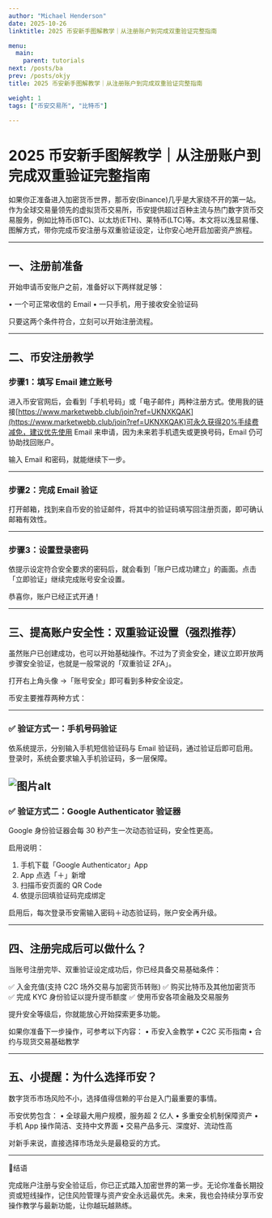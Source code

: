 ```yaml
---
author: "Michael Henderson"
date: 2025-10-26
linktitle: 2025 币安新手图解教学｜从注册账户到完成双重验证完整指南

menu:
  main:
    parent: tutorials
next: /posts/ba
prev: /posts/okjy
title: 2025 币安新手图解教学｜从注册账户到完成双重验证完整指南

weight: 1
tags: ["币安交易所", "比特币"]

---
```

# 2025 币安新手图解教学｜从注册账户到完成双重验证完整指南

如果你正准备进入加密货币世界，那币安(Binance)几乎是大家绕不开的第一站。作为全球交易量领先的虚拟货币交易所，币安提供超过百种主流与热门数字货币交易服务，例如比特币(BTC)、以太坊(ETH)、莱特币(LTC)等。本文将以浅显易懂、图解方式，带你完成币安注册与双重验证设定，让你安心地开启加密资产旅程。

---

## 一、注册前准备

开始申请币安账户之前，准备好以下两样就足够：

• 一个可正常收信的 Email
• 一只手机，用于接收安全验证码

只要这两个条件符合，立刻可以开始注册流程。

---

## 二、币安注册教学

### 步骤1：填写 Email 建立账号

进入币安官网后，会看到「手机号码」或「电子邮件」两种注册方式。使用我的链接[https://www.marketwebb.club/join?ref=UKNXKQAK](https://www.marketwebb.club/join?ref=UKNXKQAK)可永久获得20%手续费减免，建议优先使用 Email 来申请，因为未来若手机遗失或更换号码，Email 仍可协助找回账户。

输入 Email 和密码，就能继续下一步。

---

### 步骤2：完成 Email 验证

打开邮箱，找到来自币安的验证邮件，将其中的验证码填写回注册页面，即可确认邮箱有效性。

---

### 步骤3：设置登录密码

依提示设定符合安全要求的密码后，就会看到「账户已成功建立」的画面。点击「立即验证」继续完成账号安全设置。

恭喜你，账户已经正式开通！

---

## 三、提高账户安全性：双重验证设置（强烈推荐）

虽然账户已创建成功，也可以开始基础操作。不过为了资金安全，建议立即开放两步骤安全验证，也就是一般常说的「双重验证 2FA」。

打开右上角头像 →「账号安全」即可看到多种安全设定。

币安主要推荐两种方式：

---

### ✅ 验证方式一：手机号码验证

依系统提示，分别输入手机短信验证码与 Email 验证码，通过验证后即可启用。登录时，系统会要求输入手机验证码，多一层保障。

![图片alt](https://i.mji.rip/2025/10/26/49b231cad06e5d10ba39a7854b86c0ae.png "图片title")
---

### ✅ 验证方式二：Google Authenticator 验证器

Google 身份验证器会每 30 秒产生一次动态验证码，安全性更高。

启用说明：

1. 手机下载「Google Authenticator」App
2. App 点选「＋」新增
3. 扫描币安页面的 QR Code
4. 依提示回填验证码完成绑定

启用后，每次登录币安需输入密码＋动态验证码，账户安全再升级。

---

## 四、注册完成后可以做什么？

当账号注册完毕、双重验证设定成功后，你已经具备交易基础条件：

✅ 入金充值(支持 C2C 场外交易与加密货币转账)
✅ 购买比特币及其他加密货币
✅ 完成 KYC 身份验证以提升提币额度
✅ 使用币安各项金融及交易服务

提升安全等级后，你就能放心开始探索更多功能。

如果你准备下一步操作，可参考以下内容：
• 币安入金教学
• C2C 买币指南
• 合约与现货交易基础教学

---

## 五、小提醒：为什么选择币安？

数字货币市场风险不小，选择值得信赖的平台是入门最重要的事情。

币安优势包含：
• 全球最大用户规模，服务超 2 亿人
• 多重安全机制保障资产
• 手机 App 操作简洁、支持中文界面
• 交易产品多元、深度好、流动性高

对新手来说，直接选择市场龙头是最稳妥的方式。

---

📌结语

完成账户注册与安全验证后，你已正式踏入加密世界的第一步。无论你准备长期投资或短线操作，记住风险管理与资产安全永远最优先。未来，我也会持续分享币安操作教学与最新功能，让你越玩越熟练。